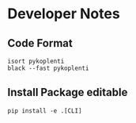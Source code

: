 # Developer Notes

## Code Format

```shell script
isort pykoplenti
black --fast pykoplenti
```

## Install Package editable

```shell script
pip install -e .[CLI]
```